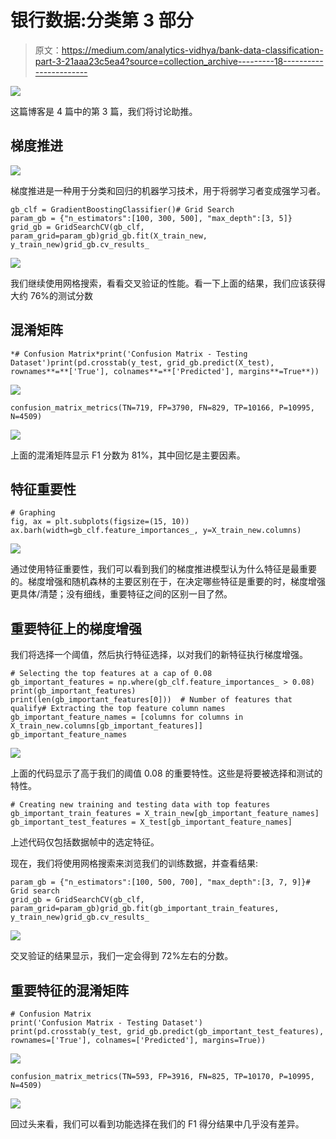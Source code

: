 # 银行数据:分类第 3 部分

> 原文：<https://medium.com/analytics-vidhya/bank-data-classification-part-3-21aaa23c5ea4?source=collection_archive---------18----------------------->

![](img/278d1a29c04d9ede9c4a51584e825b8f.png)

这篇博客是 4 篇中的第 3 篇，我们将讨论助推。

## 梯度推进

![](img/ab7a22c6f2210f4a9da44375149afb0a.png)

梯度推进是一种用于分类和回归的机器学习技术，用于将弱学习者变成强学习者。

```
gb_clf = GradientBoostingClassifier()# Grid Search
param_gb = {"n_estimators":[100, 300, 500], "max_depth":[3, 5]}
grid_gb = GridSearchCV(gb_clf, param_grid=param_gb)grid_gb.fit(X_train_new, y_train_new)grid_gb.cv_results_
```

![](img/1038715028b8ec67700773c8151a0018.png)

我们继续使用网格搜索，看看交叉验证的性能。看一下上面的结果，我们应该获得大约 76%的测试分数

## 混淆矩阵

```
*# Confusion Matrix*print('Confusion Matrix - Testing Dataset')print(pd.crosstab(y_test, grid_gb.predict(X_test), rownames**=**['True'], colnames**=**['Predicted'], margins**=True**))
```

![](img/807c0d23ead26928943673f10432f9f0.png)

```
confusion_matrix_metrics(TN=719, FP=3790, FN=829, TP=10166, P=10995, N=4509)
```

![](img/40acef9959e067df3a49bd006a56ef80.png)

上面的混淆矩阵显示 F1 分数为 81%，其中回忆是主要因素。

## 特征重要性

```
# Graphing
fig, ax = plt.subplots(figsize=(15, 10))
ax.barh(width=gb_clf.feature_importances_, y=X_train_new.columns)
```

![](img/843680c87637124b53bfe827c8698e2c.png)

通过使用特征重要性，我们可以看到我们的梯度推进模型认为什么特征是最重要的。梯度增强和随机森林的主要区别在于，在决定哪些特征是重要的时，梯度增强更具体/清楚；没有细线，重要特征之间的区别一目了然。

## 重要特征上的梯度增强

我们将选择一个阈值，然后执行特征选择，以对我们的新特征执行梯度增强。

```
# Selecting the top features at a cap of 0.08
gb_important_features = np.where(gb_clf.feature_importances_ > 0.08)
print(gb_important_features)
print(len(gb_important_features[0]))  # Number of features that qualify# Extracting the top feature column names
gb_important_feature_names = [columns for columns in X_train_new.columns[gb_important_features]]
gb_important_feature_names
```

![](img/aff679b100fe85b4c18dce8c9725b387.png)

上面的代码显示了高于我们的阈值 0.08 的重要特性。这些是将要被选择和测试的特性。

```
# Creating new training and testing data with top features
gb_important_train_features = X_train_new[gb_important_feature_names]
gb_important_test_features = X_test[gb_important_feature_names]
```

上述代码仅包括数据帧中的选定特征。

现在，我们将使用网格搜索来浏览我们的训练数据，并查看结果:

```
param_gb = {"n_estimators":[100, 500, 700], "max_depth":[3, 7, 9]}# Grid search
grid_gb = GridSearchCV(gb_clf, param_grid=param_gb)grid_gb.fit(gb_important_train_features, y_train_new)grid_gb.cv_results_
```

![](img/3cc47699d8f3515b2a305a1b7ad2bb18.png)

交叉验证的结果显示，我们一定会得到 72%左右的分数。

## 重要特征的混淆矩阵

```
# Confusion Matrix
print('Confusion Matrix - Testing Dataset')
print(pd.crosstab(y_test, grid_gb.predict(gb_important_test_features), rownames=['True'], colnames=['Predicted'], margins=True))
```

![](img/07a79da9814988f2122fe47a8a4a331a.png)

```
confusion_matrix_metrics(TN=593, FP=3916, FN=825, TP=10170, P=10995, N=4509)
```

![](img/41f49ef3a5afeb328a49a02c0b6dd5ec.png)

回过头来看，我们可以看到功能选择在我们的 F1 得分结果中几乎没有差异。